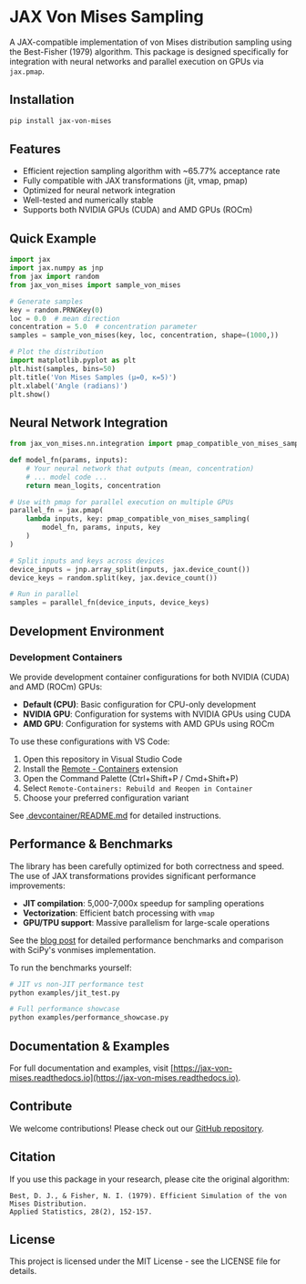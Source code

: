 # JAX Von Mises Sampling

A JAX-compatible implementation of von Mises distribution sampling using the Best-Fisher (1979) algorithm. This package is designed specifically for integration with neural networks and parallel execution on GPUs via `jax.pmap`.

## Installation

```bash
pip install jax-von-mises
```

## Features

* Efficient rejection sampling algorithm with ~65.77% acceptance rate
* Fully compatible with JAX transformations (jit, vmap, pmap)
* Optimized for neural network integration
* Well-tested and numerically stable
* Supports both NVIDIA GPUs (CUDA) and AMD GPUs (ROCm)

## Quick Example

```python
import jax
import jax.numpy as jnp
from jax import random
from jax_von_mises import sample_von_mises

# Generate samples
key = random.PRNGKey(0)
loc = 0.0  # mean direction
concentration = 5.0  # concentration parameter
samples = sample_von_mises(key, loc, concentration, shape=(1000,))

# Plot the distribution
import matplotlib.pyplot as plt
plt.hist(samples, bins=50)
plt.title('Von Mises Samples (μ=0, κ=5)')
plt.xlabel('Angle (radians)')
plt.show()
```

## Neural Network Integration

```python
from jax_von_mises.nn.integration import pmap_compatible_von_mises_sampling

def model_fn(params, inputs):
    # Your neural network that outputs (mean, concentration)
    # ... model code ...
    return mean_logits, concentration

# Use with pmap for parallel execution on multiple GPUs
parallel_fn = jax.pmap(
    lambda inputs, key: pmap_compatible_von_mises_sampling(
        model_fn, params, inputs, key
    )
)

# Split inputs and keys across devices
device_inputs = jnp.array_split(inputs, jax.device_count())
device_keys = random.split(key, jax.device_count())

# Run in parallel
samples = parallel_fn(device_inputs, device_keys)
```

## Development Environment

### Development Containers

We provide development container configurations for both NVIDIA (CUDA) and AMD (ROCm) GPUs:

- **Default (CPU)**: Basic configuration for CPU-only development
- **NVIDIA GPU**: Configuration for systems with NVIDIA GPUs using CUDA
- **AMD GPU**: Configuration for systems with AMD GPUs using ROCm

To use these configurations with VS Code:

1. Open this repository in Visual Studio Code
2. Install the [Remote - Containers](https://marketplace.visualstudio.com/items?itemName=ms-vscode-remote.remote-containers) extension
3. Open the Command Palette (Ctrl+Shift+P / Cmd+Shift+P)
4. Select `Remote-Containers: Rebuild and Reopen in Container`
5. Choose your preferred configuration variant

See [.devcontainer/README.md](.devcontainer/README.md) for detailed instructions.

## Performance & Benchmarks

The library has been carefully optimized for both correctness and speed. The use of JAX transformations provides significant performance improvements:

- **JIT compilation**: 5,000-7,000x speedup for sampling operations
- **Vectorization**: Efficient batch processing with `vmap`
- **GPU/TPU support**: Massive parallelism for large-scale operations

See the [blog post](blog_post.md) for detailed performance benchmarks and comparison with SciPy's vonmises implementation.

To run the benchmarks yourself:
```bash
# JIT vs non-JIT performance test
python examples/jit_test.py

# Full performance showcase
python examples/performance_showcase.py
```

## Documentation & Examples

For full documentation and examples, visit [https://jax-von-mises.readthedocs.io](https://jax-von-mises.readthedocs.io).

## Contribute

We welcome contributions! Please check out our [GitHub repository](https://github.com/engelberger/von-mises).

## Citation

If you use this package in your research, please cite the original algorithm:

```
Best, D. J., & Fisher, N. I. (1979). Efficient Simulation of the von Mises Distribution. 
Applied Statistics, 28(2), 152-157.
```

## License

This project is licensed under the MIT License - see the LICENSE file for details. 